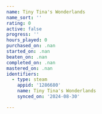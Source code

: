 ```yaml
---
name: Tiny Tina's Wonderlands
name_sort: ''
rating: 0
active: false
progress: ''
hours_played: 0
purchased_on: .nan
started_on: .nan
beaten_on: .nan
completed_on: .nan
mastered_on: .nan
identifiers:
  - type: steam
    appid: '1286680'
    name: Tiny Tina's Wonderlands
    synced_on: '2024-08-30'

---
```

